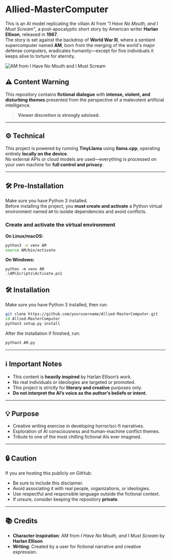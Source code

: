 # Allied-MasterComputer

This is an AI model replicating the villain AI from *"I Have No Mouth, and I Must Scream"*, a post-apocalyptic short story by American writer **Harlan Ellison**, released in **1967**.  
The story is set against the backdrop of **World War III**, where a sentient supercomputer named **AM**, born from the merging of the world's major defense computers, eradicates humanity—except for five individuals it keeps alive to torture for eternity.



![AM from I Have No Mouth and I Must Scream](https://media1.tenor.com/m/HtOuUIYdxvcAAAAC/allied-mastercomputer-am-ihnm.gif)


## ⚠️ Content Warning

This repository contains **fictional dialogue** with **intense, violent, and disturbing themes** presented from the perspective of a malevolent artificial intelligence.  

> **Viewer discretion is strongly advised.**

---

## ⚙️ Technical

This project is powered by running **TinyLlama** using **llama.cpp**, operating entirely **locally on the device**.  
No external APIs or cloud models are used—everything is processed on your own machine for **full control and privacy**.

---

## 🛠️ Pre-Installation

Make sure you have Python 3 installed.  
Before installing the project, you **must create and activate** a Python virtual environment named `AM` to isolate dependencies and avoid conflicts.

### Create and activate the virtual environment

**On Linux/macOS:**

```bash
python3 -m venv AM
source AM/bin/activate
```
**On Windows:**
```
python -m venv AM
.\AM\Scripts\Activate.ps1
```

## 🛠️ Installation

Make sure you have Python 3 installed, then run:

```bash
git clone https://github.com/yourusername/Allied-MasterComputer.git
cd Allied-MasterComputer
python3 setup.py install
```
After the installation if finished, run:

```bash
python3 AM.py
```

---

## ℹ️ Important Notes

- This content is **heavily inspired** by Harlan Ellison’s work.
- No real individuals or ideologies are targeted or promoted.
- This project is strictly for **literary and creative** purposes only.
- **Do not interpret the AI’s voice as the author’s beliefs or intent.**

---

## 💡 Purpose

- Creative writing exercise in developing horror/sci-fi narratives.
- Exploration of AI consciousness and human-machine conflict themes.
- Tribute to one of the most chilling fictional AIs ever imagined.

---

## 🔒 Caution

If you are hosting this publicly on GitHub:

- Be sure to include this disclaimer.
- Avoid associating it with real people, organizations, or ideologies.
- Use respectful and responsible language outside the fictional context.
- If unsure, consider keeping the repository **private**.

---

## 📚 Credits

- **Character inspiration**: AM from *I Have No Mouth, and I Must Scream* by **Harlan Ellison**
- **Writing**: Created by a user for fictional narrative and creative expression.
